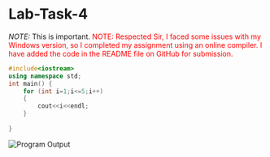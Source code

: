 # Lab-Task-4
*NOTE:* This is important.
<span style="color:red">NOTE: Respected Sir,
I faced some issues with my Windows version, so I completed my assignment using an online compiler.
I have added the code in the README file on GitHub for submission.</span>
```cpp
#include<iostream>
using namespace std;
int main() {
    for (int i=1;i<=5;i++)
    {
        cout<<i<<endl;
    }
    
}
```

![Program
Output](https://github.com/user-attachments/assets/a63a9a98-d7c0-4fb8-a73d-334684eda4c2)

